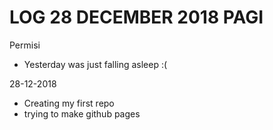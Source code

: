 # LOG 28 DECEMBER 2018 PAGI


Permisi
- Yesterday was just falling asleep :(


28-12-2018
- Creating my first repo
- trying to make github pages
